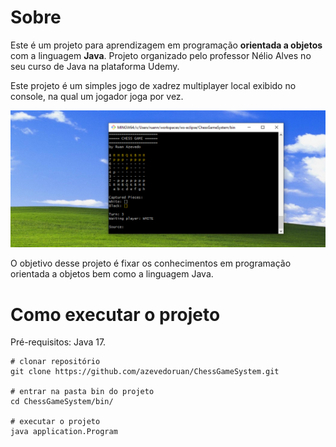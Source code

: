 # Sobre

Este é um projeto para aprendizagem em programação **orientada a objetos** com a linguagem **Java**. Projeto organizado pelo professor Nélio Alves no seu curso de Java na plataforma Udemy.

Este projeto é um simples jogo de xadrez multiplayer local exibido no console, na qual um jogador joga por vez.

![ChessGameSystemScreenShot.png](img/ChessGameSystemScreenShot.png)

O objetivo desse projeto é fixar os conhecimentos em programação orientada a objetos bem como a linguagem Java.

# Como executar o projeto
Pré-requisitos: Java 17.
```
# clonar repositório
git clone https://github.com/azevedoruan/ChessGameSystem.git

# entrar na pasta bin do projeto
cd ChessGameSystem/bin/

# executar o projeto
java application.Program
```

